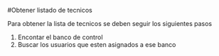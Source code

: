 #Obtener listado de tecnicos

Para obtener la lista de tecnicos se deben seguir los siguientes pasos
1. Encontar el banco de control
2. Buscar los usuarios que esten asignados a ese banco